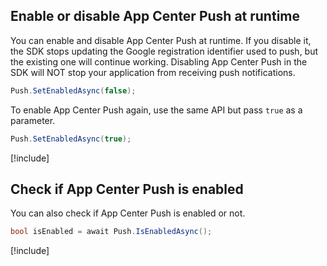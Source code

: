 ## Enable or disable App Center Push at runtime

You can enable and disable App Center Push at runtime. If you disable it, the SDK stops updating the Google registration identifier used to push, but the existing one will continue working. Disabling App Center Push in the SDK will NOT stop your application from receiving push notifications.

```csharp
Push.SetEnabledAsync(false);
```

To enable App Center Push again, use the same API but pass `true` as a parameter.

```csharp
Push.SetEnabledAsync(true);
```

[!include[](../unity-see-async.md)]

## Check if App Center Push is enabled

You can also check if App Center Push is enabled or not.

```csharp
bool isEnabled = await Push.IsEnabledAsync();
```

[!include[](../unity-see-async.md)]
